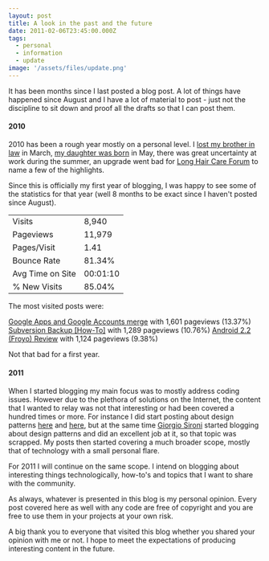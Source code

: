 ```yaml
---
layout: post
title: A look in the past and the future
date: 2011-02-06T23:45:00.000Z
tags:
  - personal
  - information
  - update
image: '/assets/files/update.png'
---
```

It has been months since I last posted a blog post. A lot of things have happened since August and I have a lot of material to post - just not the discipline to sit down and proof all the drafts so that I can post them.

#### 2010

2010 has been a rough year mostly on a personal level. I [lost my brother in law](/post/update) in March, [my daughter was born](/post/update) in May, there was great uncertainty at work during the summer, an upgrade went bad for [Long Hair Care Forum](https://www.longhaircareforum.com) to name a few of the highlights.

Since this is officially my first year of blogging, I was happy to see some of the statistics for that year (well 8 months to be exact since I haven't posted since August).

<table class="table table-responsive">
    <tbody>
    <tr>
            <td>Visits</td>
            <td>8,940</td>
    </tr>
    <tr>
        <td>Pageviews</td>
        <td>11,979</td>
    </tr>
    <tr>
        <td>Pages/Visit</td>
        <td>1.41</td>
    </tr>
    <tr>
        <td>Bounce Rate</td>
        <td>81.34%</td>
    </tr>
    <tr>
        <td>Avg Time on Site</td>
        <td>00:01:10</td>
    </tr>
    <tr>
        <td>% New Visits</td>
        <td>85.04%</td>
    </tr>
    <tr>
    </tbody>
</table>

The most visited posts were:

[Google Apps and Google Accounts merge](/post/2010-08-18-google-apps-and-google-accounts-merge) with 1,601 pageviews (13.37%)
[Subversion Backup [How-To]](/post/subversion-backup-how-to) with 1,289 pageviews (10.76%)
[Android 2.2 (Froyo) Review](/post/android-22-froyo-review) with 1,124 pageviews (9.38%)

Not that bad for a first year.

#### 2011

When I started blogging my main focus was to mostly address coding issues. However due to the plethora of solutions on the Internet, the content that I wanted to relay was not that interesting or had been covered a hundred times or more. For instance I did start posting about design patterns [here](/post/design-patterns-singleton) and [here](/post/design-patterns-factory), but at the same time [Giorgio Sironi](https://giorgiosironi.blogspot.com/) started blogging about design patterns and did an excellent job at it, so that topic was scrapped. My posts then started covering a much broader scope, mostly that of technology with a small personal flare.

For 2011 I will continue on the same scope. I intend on blogging about interesting things technologically, how-to's and topics that I want to share with the community.

As always, whatever is presented in this blog is my personal opinion. Every post covered here as well with any code are free of copyright and you are free to use them in your projects at your own risk.

A big thank you to everyone that visited this blog whether you shared your opinion with me or not. I hope to meet the expectations of producing interesting content in the future.
